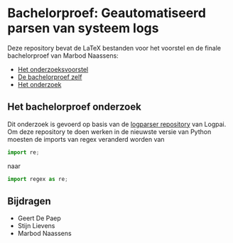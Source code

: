 # Bachelorproef: Geautomatiseerd parsen van systeem logs

Deze repository bevat de LaTeX bestanden voor het voorstel en de finale bachelorproef van Marbod Naassens:

- [Het onderzoeksvoorstel](./voorstel/)
- [De bachelorproef zelf](./bachproef/)
- [Het onderzoek](./onderzoek/)

## Het bachelorproef onderzoek

Dit onderzoek is gevoerd op basis van de [logparser repository](https://github.com/logpai/logparser) van Logpai.
Om deze repository te doen werken in de nieuwste versie van Python moesten de imports van regex veranderd worden van 
```python
import re;
```
naar
```python
import regex as re;
```


## Bijdragen
- Geert De Paep
- Stijn Lievens
- Marbod Naassens

